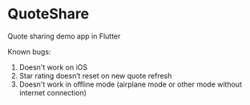 # QuoteShare
Quote sharing demo app in Flutter


Known bugs:

1. Doesn't work on iOS
2. Star rating doesn’t reset on new quote refresh
3. Doesn't work in offline mode (airplane mode or other mode without internet connection)
